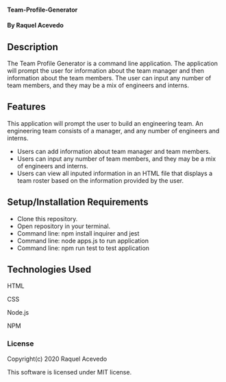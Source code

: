 #### Team-Profile-Generator

#### By Raquel Acevedo

## Description

The Team Profile Generator is a command line application. The application will prompt the user for information about the team manager and then information about the team members. The user can input any number of team members, and they may be a mix of engineers and interns. 


## Features
 
This application will prompt the user to build an engineering team. An engineering team consists of a manager, and any number of engineers and interns.

* Users can add information about team manager and team members. 
* Users can input any number of team members, and they may be a mix of engineers and interns. 
* Users can view all inputed information in an HTML file that displays a team roster based on the information provided by the user. 



## Setup/Installation Requirements

* Clone this repository.
* Open repository in your terminal. 
* Command line: npm install inquirer and jest
* Command line: node apps.js to run application
* Command line: npm run test to test application


## Technologies Used

HTML

CSS

Node.js

NPM


### License

Copyright(c) 2020 Raquel Acevedo

This software is licensed under MIT license.